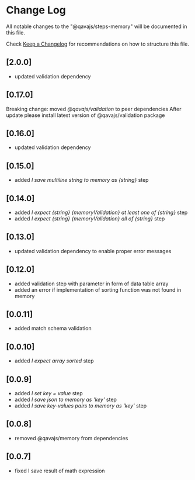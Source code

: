 # Change Log

All notable changes to the "@qavajs/steps-memory" will be documented in this file.

Check [Keep a Changelog](http://keepachangelog.com/) for recommendations on how to structure this file.

## [2.0.0]
- updated validation dependency

## [0.17.0]
Breaking change: moved _@qavajs/validation_ to peer dependencies
After update please install latest version of @qavajs/validation package

## [0.16.0]
- updated validation dependency      

## [0.15.0]
- added _I save multiline string to memory as {string}_ step

## [0.14.0]
- added _I expect {string} {memoryValidation} at least one of {string}_ step
- added _I expect {string} {memoryValidation} all of {string}_ step

## [0.13.0]
- updated validation dependency to enable proper error messages

## [0.12.0]
- added validation step with parameter in form of data table array
- added an error if implementation of sorting function was not found in memory

## [0.0.11]
- added match schema validation

## [0.0.10]
- added _I expect array sorted_ step

## [0.0.9]
- added _I set key = value_ step
- added _I save json to memory as 'key'_ step
- added _I save key-values pairs to memory as 'key'_ step

## [0.0.8]
- removed @qavajs/memory from dependencies

## [0.0.7]
- fixed I save result of math expression
